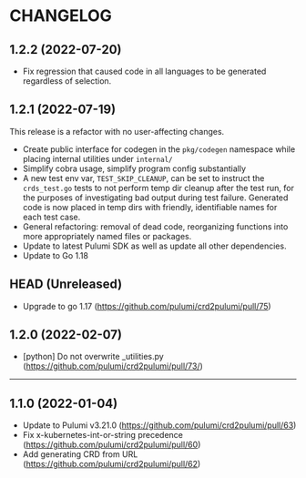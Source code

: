 CHANGELOG
=========

## 1.2.2 (2022-07-20)
- Fix regression that caused code in all languages to be generated regardless of selection.

## 1.2.1 (2022-07-19)
This release is a refactor with no user-affecting changes.
- Create public interface for codegen in the `pkg/codegen` namespace
  while placing internal utilities under `internal/`
- Simplify cobra usage, simplify program config substantially
- A new test env var, `TEST_SKIP_CLEANUP`, can be set to instruct the
  `crds_test.go` tests to not perform temp dir cleanup after the test
  run, for the purposes of investigating bad output during test failure.
  Generated code is now placed in temp dirs with friendly, identifiable
  names for each test case.
- General refactoring: removal of dead code, reorganizing functions into
  more appropriately named files or packages.
- Update to latest Pulumi SDK as well as update all other dependencies.
- Update to Go 1.18


## HEAD (Unreleased)
- Upgrade to go 1.17 (https://github.com/pulumi/crd2pulumi/pull/75)

## 1.2.0 (2022-02-07)
- [python] Do not overwrite _utilities.py (https://github.com/pulumi/crd2pulumi/pull/73/)

---

## 1.1.0 (2022-01-04)

- Update to Pulumi v3.21.0 (https://github.com/pulumi/crd2pulumi/pull/63)
- Fix x-kubernetes-int-or-string precedence (https://github.com/pulumi/crd2pulumi/pull/60)
- Add generating CRD from URL (https://github.com/pulumi/crd2pulumi/pull/62)
